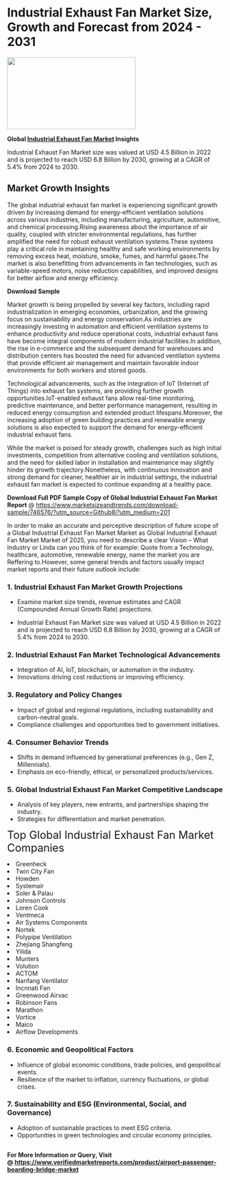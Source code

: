 <H1>Industrial Exhaust Fan Market Size, Growth and Forecast from 2024 - 2031</H1><img class="aligncenter size-medium wp-image-584254" src="https://thirdeyenews.in/wp-content/uploads/2024/09/Global-Market-Research-300x168.jpeg" alt="" width="300" height="168" /><p><strong>Global&nbsp;<a href="https://www.marketsizeandtrends.com/download-sample/746576/?utm_source=Github8j?utm_medium=201">Industrial Exhaust Fan Market</a> Insights</strong></p><p>Industrial Exhaust Fan Market size was valued at USD 4.5 Billion in 2022 and is projected to reach USD 6.8 Billion by 2030, growing at a CAGR of 5.4% from 2024 to 2030.</p><p><h2>Market Growth Insights</h2> <p>The global industrial exhaust fan market is experiencing significant growth driven by increasing demand for energy-efficient ventilation solutions across various industries, including manufacturing, agriculture, automotive, and chemical processing.Rising awareness about the importance of air quality, coupled with stricter environmental regulations, has further amplified the need for robust exhaust ventilation systems.These systems play a critical role in maintaining healthy and safe working environments by removing excess heat, moisture, smoke, fumes, and harmful gases.The market is also benefitting from advancements in fan technologies, such as variable-speed motors, noise reduction capabilities, and improved designs for better airflow and energy efficiency.</p> <p><strong>Download Sample</strong></p> <p>Market growth is being propelled by several key factors, including rapid industrialization in emerging economies, urbanization, and the growing focus on sustainability and energy conservation.As industries are increasingly investing in automation and efficient ventilation systems to enhance productivity and reduce operational costs, industrial exhaust fans have become integral components of modern industrial facilities.In addition, the rise in e-commerce and the subsequent demand for warehouses and distribution centers has boosted the need for advanced ventilation systems that provide efficient air management and maintain favorable indoor environments for both workers and stored goods.</p> <p>Technological advancements, such as the integration of IoT (Internet of Things) into exhaust fan systems, are providing further growth opportunities.IoT-enabled exhaust fans allow real-time monitoring, predictive maintenance, and better performance management, resulting in reduced energy consumption and extended product lifespans.Moreover, the increasing adoption of green building practices and renewable energy solutions is also expected to support the demand for energy-efficient industrial exhaust fans.</p> <p>While the market is poised for steady growth, challenges such as high initial investments, competition from alternative cooling and ventilation solutions, and the need for skilled labor in installation and maintenance may slightly hinder its growth trajectory.Nonetheless, with continuous innovation and strong demand for cleaner, healthier air in industrial settings, the industrial exhaust fan market is expected to continue expanding at a healthy pace.</p> <p><span class=""><strong>Download Full PDF Sample Copy of Global Industrial Exhaust Fan Market Report</strong> @ <a href="https://www.marketsizeandtrends.com/download-sample/746576/?utm_source=Github8j?utm_medium=201" target="_blank">https://www.marketsizeandtrends.com/download-sample/746576/?utm_source=Github8j?utm_medium=201</a></span></p><p>In order to make an accurate and perceptive description of future scope of a Global&nbsp;Industrial Exhaust Fan Market Market as Global&nbsp;Industrial Exhaust Fan Market Market of 2025, you need to describe a clear Vision &ndash; What Industry or Linda can you think of for example: Quote from a Technology, healthcare, automotive, renewable energy, name the market you are Reffering to.However, some general trends and factors usually impact market reports and their future outlook include:</p><h3>1.&nbsp;<strong>Industrial Exhaust Fan Market Growth Projections</strong></h3><ul><li>Examine market size trends, revenue estimates and CAGR (Compounded Annual Growth Rate) projections.</li><li><p>Industrial Exhaust Fan Market size was valued at USD 4.5 Billion in 2022 and is projected to reach USD 6.8 Billion by 2030, growing at a CAGR of 5.4% from 2024 to 2030.</p></li></ul><h3>2.&nbsp;<strong>Industrial Exhaust Fan Market Technological Advancements</strong></h3><ul><li>Integration of AI, IoT, blockchain, or automation in the industry.</li><li>Innovations driving cost reductions or improving efficiency.</li></ul><h3>3.&nbsp;<strong>Regulatory and Policy Changes</strong></h3><ul><li>Impact of global and regional regulations, including sustainability and carbon-neutral goals.</li><li>Compliance challenges and opportunities tied to government initiatives.</li></ul><h3>4.&nbsp;<strong>Consumer Behavior Trends</strong></h3><ul><li>Shifts in demand influenced by generational preferences (e.g., Gen Z, Millennials).</li><li>Emphasis on eco-friendly, ethical, or personalized products/services.</li></ul><h3>5.&nbsp;<strong>Global Industrial Exhaust Fan Market Competitive Landscape</strong></h3><ul><li>Analysis of key players, new entrants, and partnerships shaping the industry.</li><li>Strategies for differentiation and market penetration.</li></ul><p data-pm-slice="1 1 []"><span style="color: inherit; font-family: inherit; font-size: 25px;">Top Global Industrial Exhaust Fan Market Companies</span></p><div class="" data-test-id=""><p><li> Greenheck</li><li> Twin City Fan</li><li> Howden</li><li> Systemair</li><li> Soler & Palau</li><li> Johnson Controls</li><li> Loren Cook</li><li> Ventmeca</li><li> Air Systems Components</li><li> Nortek</li><li> Polypipe Ventilation</li><li> Zhejiang Shangfeng</li><li> Yilida</li><li> Munters</li><li> Volution</li><li> ACTOM</li><li> Nanfang Ventilator</li><li> Incnnati Fan</li><li> Greenwood Airvac</li><li> Robinson Fans</li><li> Marathon</li><li> Vortice</li><li> Maico</li><li> Airflow Developments</li></p></div><h3>6.&nbsp;<strong>Economic and Geopolitical Factors</strong></h3><ul><li>Influence of global economic conditions, trade policies, and geopolitical events.</li><li>Resilience of the market to inflation, currency fluctuations, or global crises.</li></ul><h3>7.&nbsp;<strong>Sustainability and ESG (Environmental, Social, and Governance)</strong></h3><ul><li>Adoption of sustainable practices to meet ESG criteria.</li><li>Opportunities in green technologies and circular economy principles.</li></ul><h2><strong style="font-size: 14px;">For More Information or Query, Visit @&nbsp;</strong><a style="background-color: #ffffff; font-size: 14px;" href="https://www.marketsizeandtrends.com/report/industrial-exhaust-fan-market/" target="_blank">https://www.verifiedmarketreports.com/product/airport-passenger-boarding-bridge-market</a></h2>